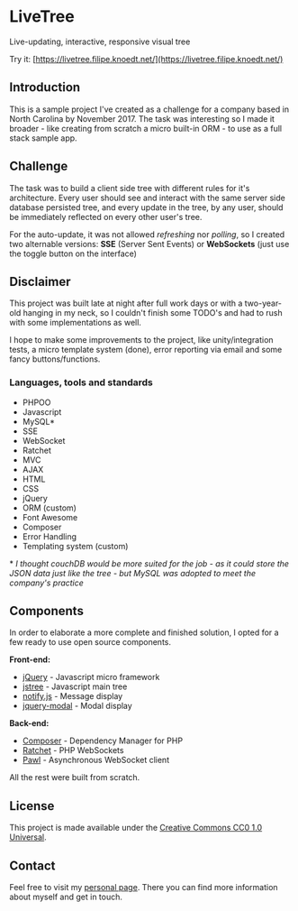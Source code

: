 # LiveTree

Live-updating, interactive, responsive visual tree

Try it: [https://livetree.filipe.knoedt.net/](https://livetree.filipe.knoedt.net/)

## Introduction

This is a sample project I've created as a challenge for a company based in North Carolina by November 2017. The task was interesting so I made it broader - like creating from scratch a micro built-in ORM - to use as a full stack sample app.

## Challenge

The task was to build a client side tree with different rules for it's architecture. Every user should see and interact with the same server side database persisted tree, and every update in the tree, by any user, should be immediately reflected on every other user's tree.

For the auto-update, it was not allowed _refreshing_ nor _polling_, so I created two alternable versions: **SSE** (Server Sent Events) or **WebSockets** (just use the toggle button on the interface)

## Disclaimer

This project was built late at night after full work days or with a two-year-old hanging in my neck, so I couldn't finish some TODO's and had to rush with some implementations as well.

I hope to make some improvements to the project, like unity/integration tests, a micro template system (done), error reporting via email and some fancy buttons/functions.

### Languages, tools and standards

 * PHPOO
 * Javascript
 * MySQL*
 * SSE
 * WebSocket
 * Ratchet
 * MVC
 * AJAX
 * HTML
 * CSS
 * jQuery
 * ORM (custom)
 * Font Awesome
 * Composer
 * Error Handling
 * Templating system (custom)


\* _I thought couchDB would be more suited for the job - as it could store the JSON data just like the tree - but MySQL was adopted to meet the company's practice_

## Components

In order to elaborate a more complete and finished solution, I opted for a few ready to use open source components.

**Front-end:**

* [jQuery](https://jquery.com/) - Javascript micro framework
* [jstree](https://www.jstree.com/) - Javascript main tree
* [notify.js](https://notifyjs.com) - Message display
* [jquery-modal](https://github.com/kylefox/jquery-modal) - Modal display

**Back-end:**

* [Composer](https://getcomposer.org/) - Dependency Manager for PHP
* [Ratchet](http://socketo.me/) - PHP WebSockets
* [Pawl](https://github.com/ratchetphp/Pawl) - Asynchronous WebSocket client


All the rest were built from scratch.

## License

This project is made available under the [Creative Commons CC0 1.0 Universal](https://creativecommons.org/publicdomain/zero/1.0/).

## Contact

Feel free to visit my [personal page](https://filipe.knoedt.net). There you can find more information about myself and get in touch.